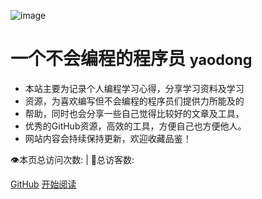 <!-- _coverpage.md  首页封面 -->
![image](/images/logpage.gif)
<!-- 标题 -->
<!-- # docsify <small>3.5</small> -->
# 一个不会编程的程序员 <small>yaodong</small>

<!--  -->

- 本站主要为记录个人编程学习心得，分享学习资料及学习
- 资源，为喜欢编写但不会编程的程序员们提供力所能及的
- 帮助，同时也会分享一些自己觉得比较好的文章及工具，
- 优秀的GitHub资源，高效的工具，方便自己也方便他人。
- 网站内容会持续保持更新，欢迎收藏品鉴！


<span id="busuanzi_container_site_pv" style="display: inline;">
    👁️本页总访问次数:<span id="busuanzi_value_site_pv"></span> 
</span>
<span id="busuanzi_container_site_uv" style="display: inline;"> 
    | 🧑总访客数: <span id="busuanzi_value_site_uv"></span>
</span>


<!-- 按钮 -->
[GitHub](https://github.com/yaodong1215)
[开始阅读](GitHub/README)